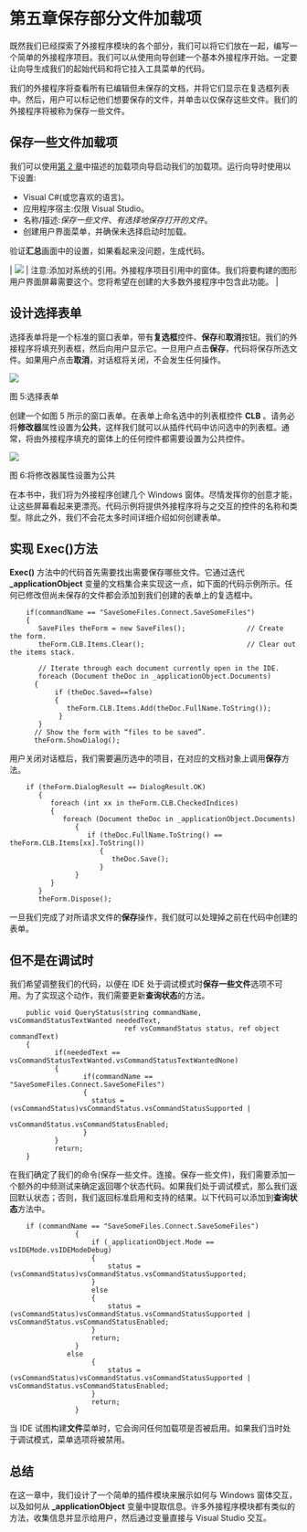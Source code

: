 # 第五章保存部分文件加载项

既然我们已经探索了外接程序模块的各个部分，我们可以将它们放在一起，编写一个简单的外接程序项目。我们可以从使用向导创建一个基本外接程序开始。一定要让向导生成我们的起始代码和将它挂入工具菜单的代码。

我们的外接程序将查看所有已编辑但未保存的文档，并将它们显示在复选框列表中。然后，用户可以标记他们想要保存的文件，并单击以仅保存这些文件。我们的外接程序将被称为保存一些文件。

## 保存一些文件加载项

我们可以使用[第 2 章](02.html#_Chapter_2_)中描述的加载项向导启动我们的加载项。运行向导时使用以下设置:

*   Visual C#(或您喜欢的语言)。
*   应用程序宿主:仅限 Visual Studio。
*   名称/描述:*保存一些文件*、*有选择地保存打开的文件*。
*   创建用户界面菜单，并确保未选择启动时加载。

验证**汇总**画面中的设置，如果看起来没问题，生成代码。

| ![](../Images/image001.png) | 注意:添加对系统的引用。外接程序项目引用中的窗体。我们将要构建的图形用户界面屏幕需要这个。您将希望在创建的大多数外接程序中包含此功能。 |

## 设计选择表单

选择表单将是一个标准的窗口表单，带有**复选框**控件、**保存**和**取消**按钮。我们的外接程序将填充列表框，然后向用户显示它。一旦用户点击**保存**，代码将保存所选文件。如果用户点击**取消**，对话框将关闭，不会发生任何操作。

![](../Images/image010.jpg)

图 5:选择表单

创建一个如图 5 所示的窗口表单。在表单上命名选中的列表框控件 **CLB** 。请务必将**修改器**属性设置为**公共**，这样我们就可以从插件代码中访问选中的列表框。通常，将由外接程序填充的窗体上的任何控件都需要设置为公共控件。

![](../Images/image011.png)

图 6:将修改器属性设置为公共

在本书中，我们将为外接程序创建几个 Windows 窗体。尽情发挥你的创意才能，让这些屏幕看起来更漂亮。代码示例将提供外接程序将与之交互的控件的名称和类型。除此之外，我们不会花太多时间详细介绍如何创建表单。

## 实现 Exec()方法

**Exec()** 方法中的代码首先需要找出需要保存哪些文件。它通过迭代 **_applicationObject** 变量的文档集合来实现这一点，如下面的代码示例所示。任何已修改但尚未保存的文件都会添加到我们创建的表单上的复选框中。

```
    if(commandName == "SaveSomeFiles.Connect.SaveSomeFiles")
    {
       SaveFiles theForm = new SaveFiles();               // Create the form.
       theForm.CLB.Items.Clear();                         // Clear out the items stack.

       // Iterate through each document currently open in the IDE.
       foreach (Document theDoc in _applicationObject.Documents)
      {
           if (theDoc.Saved==false)
           {
              theForm.CLB.Items.Add(theDoc.FullName.ToString());
            }
       }
      // Show the form with “files to be saved”.
      theForm.ShowDialog();

```

用户关闭对话框后，我们需要遍历选中的项目，在对应的文档对象上调用**保存**方法。

```
    if (theForm.DialogResult == DialogResult.OK)
       {
          foreach (int xx in theForm.CLB.CheckedIndices)
          {
             foreach (Document theDoc in _applicationObject.Documents)
                {
                   if (theDoc.FullName.ToString() == theForm.CLB.Items[xx].ToString())
                      {
                         theDoc.Save();
                      }
                }
          }
       }
       theForm.Dispose();

```

一旦我们完成了对所请求文件的**保存**操作，我们就可以处理掉之前在代码中创建的表单。

## 但不是在调试时

我们希望调整我们的代码，以便在 IDE 处于调试模式时**保存一些文件**选项不可用。为了实现这个动作，我们需要更新**查询状态**的方法。

```
    public void QueryStatus(string commandName, vsCommandStatusTextWanted neededText,
                            ref vsCommandStatus status, ref object commandText)
    {
           if(neededText == vsCommandStatusTextWanted.vsCommandStatusTextWantedNone)
           {
                  if(commandName == "SaveSomeFiles.Connect.SaveSomeFiles")
                  {
                    status = (vsCommandStatus)vsCommandStatus.vsCommandStatusSupported |
                                               vsCommandStatus.vsCommandStatusEnabled;
                  }
           }
           return;
    }

```

在我们确定了我们的命令(保存一些文件。连接。保存一些文件)，我们需要添加一个额外的中频测试来确定返回哪个状态代码。如果我们处于调试模式，那么我们返回默认状态；否则，我们返回标准启用和支持的结果。以下代码可以添加到**查询状态**方法中。

```
    if (commandName == "SaveSomeFiles.Connect.SaveSomeFiles")
                {
                    if (_applicationObject.Mode == vsIDEMode.vsIDEModeDebug)
                    {
                        status = (vsCommandStatus)vsCommandStatus.vsCommandStatusSupported;
                    }
                    else
                    {
                        status = (vsCommandStatus)vsCommandStatus.vsCommandStatusSupported | vsCommandStatus.vsCommandStatusEnabled;
                    }
                    return;
                }
              else
                    {
                        status = (vsCommandStatus)vsCommandStatus.vsCommandStatusSupported | vsCommandStatus.vsCommandStatusEnabled;
                    }
                    return;
                }

```

当 IDE 试图构建**文件**菜单时，它会询问任何加载项是否被启用。如果我们当时处于调试模式，菜单选项将被禁用。

## 总结

在这一章中，我们设计了一个简单的插件模块来展示如何与 Windows 窗体交互，以及如何从 **_applicationObject** 变量中提取信息。许多外接程序模块都有类似的方法，收集信息并显示给用户，然后通过变量直接与 Visual Studio 交互。